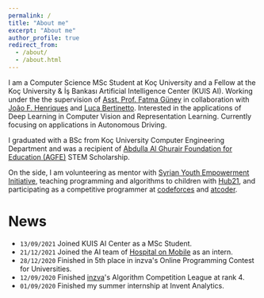 ```yaml
---
permalink: /
title: "About me"
excerpt: "About me"
author_profile: true
redirect_from:
  - /about/
  - /about.html
---
```


I am a Computer Science MSc Student at Koç University and a Fellow at the Koç University & İş Bankası Artificial Intelligence Center (KUIS AI). Working under the the supervision of [Asst. Prof. Fatma Güney](https://mysite.ku.edu.tr/fguney/) in collaboration with [João F. Henriques](https://www.robots.ox.ac.uk/~joao/) and [Luca Bertinetto](https://www.robots.ox.ac.uk/~luca/). Interested in the applications of Deep Learning in Computer Vision and Representation Learning. Currently focusing on applications in Autonomous Driving.


I graduated with a BSc from Koç University Computer Engineering Department and was a recipient of [Abdulla Al Ghurair Foundation for Education (AGFE)](https://www.alghurairfoundation.org/en) STEM Scholarship.


 On the side, I am volunteering as mentor with [Syrian Youth Empowerment Initiative](https://www.sye-initiative.org/), teaching programming and algorithms to children with [Hub21](https://www.thehub21.com/), and participating as a competitive programmer at [codeforces](https://codeforces.com/) and [atcoder](https://atcoder.jp/home).


# News
* `13/09/2021` Joined KUIS AI Center as a MSc Student.
* `21/12/2021` Joined the AI team of [Hospital on Mobile](https://www.hospitalonmobile.com/) as an intern.
* `28/12/2020` Finished in 5th place in inzva's Online Programming Contest for Universities.
* `12/09/2020` Finished [inzva](https://inzva.com/)'s Algorithm Competition League at rank 4.
* `01/09/2020` Finished my summer internship at Invent Analytics.

